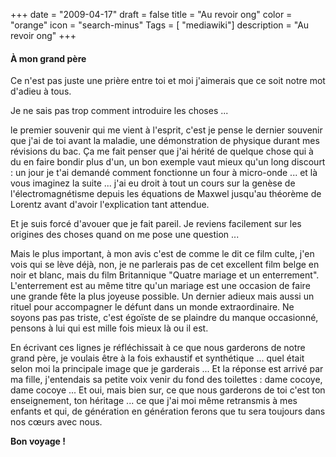 +++
date = "2009-04-17"
draft = false
title = "Au revoir ong"
color = "orange"
icon = "search-minus"
Tags = [ "mediawiki"]
description = "Au revoir ong"
+++

#### À mon grand père

Ce n'est pas juste une prière entre toi et moi j'aimerais que ce soit
notre mot d'adieu à tous.

Je ne sais pas trop comment introduire les choses ...

le premier souvenir qui me vient à l'esprit, c'est je pense le dernier
souvenir que j'ai de toi avant la maladie, une démonstration de physique
durant mes révisions du bac. Ça me fait penser que j'ai hérité de
quelque chose qui à du en faire bondir plus d'un, un bon exemple vaut
mieux qu'un long discourt : un jour je t'ai demandé comment fonctionne
un four à micro-onde ... et là vous imaginez la suite ... j'ai eu droit
à tout un cours sur la genèse de l'électromagnétisme depuis les
équations de Maxwel jusqu'au théorème de Lorentz avant d'avoir
l'explication tant attendue.

Et je suis forcé d'avouer que je fait pareil. Je reviens facilement sur
les origines des choses quand on me pose une question ...

Mais le plus important, à mon avis c'est de comme le dit ce film culte,
j'en vois qui se lève déjà, non, je ne parlerais pas de cet excellent
film belge en noir et blanc, mais du film Britannique "Quatre mariage et
un enterrement". L'enterrement est au même titre qu'un mariage est une
occasion de faire une grande fête la plus joyeuse possible. Un dernier
adieux mais aussi un rituel pour accompagner le défunt dans un monde
extraordinaire. Ne soyons pas pas triste, c'est égoïste de se plaindre
du manque occasionné, pensons à lui qui est mille fois mieux là ou il
est.

En écrivant ces lignes je réfléchissait à ce que nous garderons de notre
grand père, je voulais être à la fois exhaustif et synthétique ... quel
était selon moi la principale image que je garderais ... Et la réponse
est arrivé par ma fille, j'entendais sa petite voix venir du fond des
toilettes : dame cocoye, dame cocoye ... Et oui, mais bien sur, ce que
nous garderons de toi c'est ton enseignement, ton héritage ... ce que
j'ai moi même retransmis à mes enfants et qui, de génération en
génération ferons que tu sera toujours dans nos cœurs avec nous.

**Bon voyage !**
